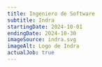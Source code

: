 ```yaml
---
title: Ingeniero de Software
subtitle: Indra
startingDate: 2024-10-01
endingDate: 2024-10-30
imageSource: indra.svg
imageAlt: Logo de Indra
actualJob: true
---
```

